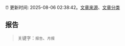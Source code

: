 :alarm_clock: 更新时间: 2025-08-06 02:38:42。[文章来源](/README.md)、[文章分类](/TAGS.md)

## 报告


> 关键字：`报告`、`月报`



